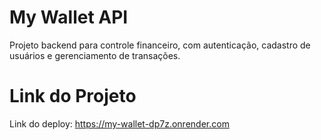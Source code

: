 # My Wallet API
Projeto backend para controle financeiro, com autenticação, cadastro de usuários e gerenciamento de transações.

# Link do Projeto
Link do deploy: https://my-wallet-dp7z.onrender.com